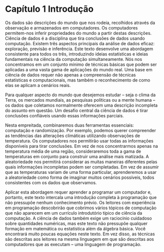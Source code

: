 Capítulo 1 Introdução
=======================

Os dados são descrições do mundo que nos rodeia, recolhidos através da observação e armazenados em computadores. Os computadores permitem-nos inferir propriedades do mundo a partir destas descrições. Ciência de dados é a disciplina que tira conclusões de dados usando computação. Existem três aspectos principais da análise de dados eficaz: exploração, previsão e inferência. Este texto desenvolve uma abordagem consistente para todos os três, introduzindo ideias estatísticas e ideias fundamentais na ciência da computação simultaneamente. Nós nos concentramos em um conjunto mínimo de técnicas básicas que podem ser aplicadas a uma vasta gama de aplicações do mundo real. Uma base em ciência de dados requer não apenas a compreensão de técnicas estatísticas e computacionais, mas também o reconhecimento de como elas se aplicam a cenários reais.

Para qualquer aspecto do mundo que desejemos estudar – seja o clima da Terra, os mercados mundiais, as pesquisas políticas ou a mente humana – os dados que coletamos normalmente oferecem uma descrição incompleta do assunto em questão. Um desafio central da ciência de dados é tirar conclusões confiáveis ​​usando essas informações parciais.

Nesta empreitada, combinaremos duas ferramentas essenciais: computação e randomização. Por exemplo, podemos querer compreender as tendências das alterações climáticas utilizando observações de temperatura. Os computadores nos permitirão usar todas as informações disponíveis para tirar conclusões. Em vez de nos concentrarmos apenas na temperatura média de uma região, consideraremos toda a gama de temperaturas em conjunto para construir uma análise mais matizada. A aleatoriedade nos permitirá considerar as muitas maneiras diferentes pelas quais informações incompletas podem ser completadas. Em vez de assumir que as temperaturas variam de uma forma particular, aprenderemos a usar a aleatoriedade como forma de imaginar muitos cenários possíveis, todos consistentes com os dados que observamos.

Aplicar esta abordagem requer aprender a programar um computador e, portanto, este texto intercala uma introdução completa à programação que não pressupõe nenhum conhecimento prévio. Os leitores com experiência em programação descobrirão que cobrimos vários tópicos de computação que não aparecem em um currículo introdutório típico de ciência da computação. A ciência de dados também exige um raciocínio cuidadoso sobre quantidades numéricas, mas este texto não pressupõe qualquer formação em matemática ou estatística além da álgebra básica. Você encontrará muito poucas equações neste texto. Em vez disso, as técnicas são descritas aos leitores na mesma linguagem em que são descritas aos computadores que as executam – uma linguagem de programação.
